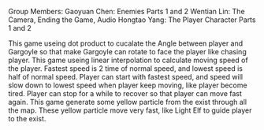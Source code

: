 Group Members: Gaoyuan Chen: Enemies Parts 1 and 2 Wentian Lin: The Camera, Ending the Game, Audio Hongtao Yang: The Player Character Parts 1 and 2

This game useing dot product to cucalate the Angle between player and Gargoyle so that make Gargoyle can rotate to face the player like chasing player. This game useing linear interpolation to calculate moving speed of the player. Fastest speed is 2 time of normal speed, and lowest speed is half of normal speed. Player can start with fastest speed, and speed will slow down to lowest speed when player keep moving, like player become tired. Player can stop for a while to recover so that player can move fast again. This game generate some yellow particle from the exist through all the map. These yellow particle move very fast, like Light Elf to guide player to the exist.
